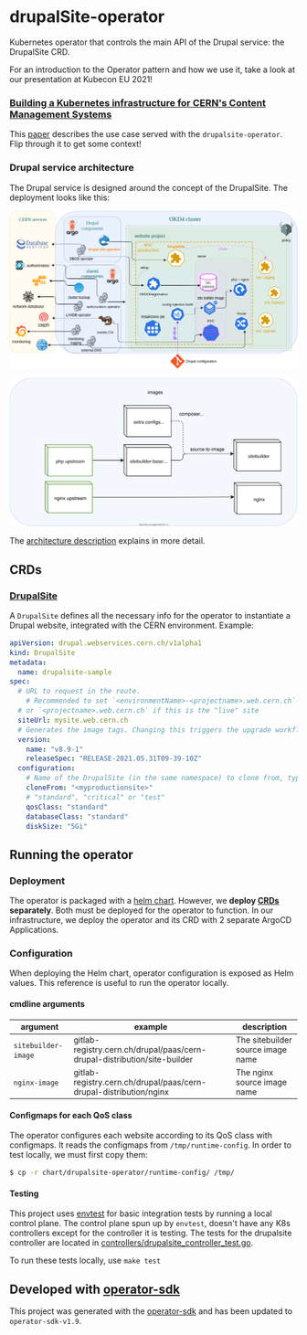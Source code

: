 # drupalSite-operator

Kubernetes operator that controls the main API of the Drupal service: the DrupalSite CRD.

For an introduction to the Operator pattern and how we use it, take a look at our presentation at Kubecon EU 2021!

### [Building a Kubernetes infrastructure for CERN's Content Management Systems](https://zenodo.org/record/4730874)

This [paper](https://zenodo.org/record/4730874) describes the use case served with the `drupalsite-operator`.
Flip through it to get some context!

### Drupal service architecture

The Drupal service is designed around the concept of the DrupalSite.
The deployment looks like this:

![architecture diagram](docs/drupal-architecture-full.png)

![images diagram](docs/drupal-images.svg)

The [architecture description](docs/README.md) explains in more detail.

## CRDs

### [DrupalSite](config/samples/)

A `DrupalSite` defines all the necessary info for the operator to instantiate a Drupal website, integrated with the CERN environment.
Example:

```yaml
apiVersion: drupal.webservices.cern.ch/v1alpha1
kind: DrupalSite
metadata:
  name: drupalsite-sample
spec:
  # URL to request in the route.
	# Recommended to set `<environmentName>-<projectname>.web.cern.ch`
  # or `<projectname>.web.cern.ch` if this is the "live" site
  siteUrl: mysite.web.cern.ch
  # Generates the image tags. Changing this triggers the upgrade workflow.
  version:
    name: "v8.9-1"
    releaseSpec: "RELEASE-2021.05.31T09-39-10Z"
  configuration:
    # Name of the DrupalSite (in the same namespace) to clone from, typically the "live"/production website
    cloneFrom: "<myproductionsite>"
    # "standard", "critical" or "test"
    qosClass: "standard"
    databaseClass: "standard"
    diskSize: "5Gi"
```

## Running the operator

### Deployment

The operator is packaged with a [helm chart](chart/drupalsite-operator).
However, we **deploy [CRDs](config/crd/bases) separately**. Both must be deployed for the operator to function.
In our infrastructure, we deploy the operator and its CRD with 2 separate ArgoCD Applications.

### Configuration

When deploying the Helm chart, operator configuration is exposed as Helm values.
This reference is useful to run the operator locally.

#### cmdline arguments

argument | example | description
--- | --- | ---
`sitebuilder-image` | gitlab-registry.cern.ch/drupal/paas/cern-drupal-distribution/site-builder | The sitebuilder source image name
`nginx-image` | gitlab-registry.cern.ch/drupal/paas/cern-drupal-distribution/nginx | The nginx source image name

#### Configmaps for each QoS class

The operator configures each website according to its QoS class with configmaps.
It reads the configmaps from `/tmp/runtime-config`.
In order to test locally, we must first copy them:

```bash
$ cp -r chart/drupalsite-operator/runtime-config/ /tmp/
```

#### Testing
This project uses [envtest](https://pkg.go.dev/sigs.k8s.io/controller-runtime/pkg/envtest) for basic integration tests by running a local control plane. The control plane spun up by `envtest`, doesn't have any K8s controllers except for the controller it is testing. The tests for the drupalsite controller are located in [controllers/drupalsite_controller_test.go](controllers/drupalsite_controller_test.go).

To run these tests locally, use `make test`
## Developed with [operator-sdk](https://sdk.operatorframework.io/)

This project was generated with the [operator-sdk](https://sdk.operatorframework.io/)
and has been updated to `operator-sdk-v1.9`.
